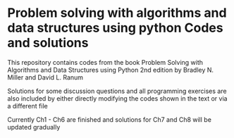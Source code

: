 # Problem solving with algorithms and data structures using python Codes and solutions
This repository contains codes from the book Problem Solving with Algorithms and Data Structures using Python 2nd edition by Bradley N. Miller and David L. Ranum

Solutions for some discussion questions and all programming exercises are also included by either directly modifying the codes shown in the text or via a different file

Currently Ch1 - Ch6 are finished and solutions for Ch7 and Ch8 will be updated gradually
